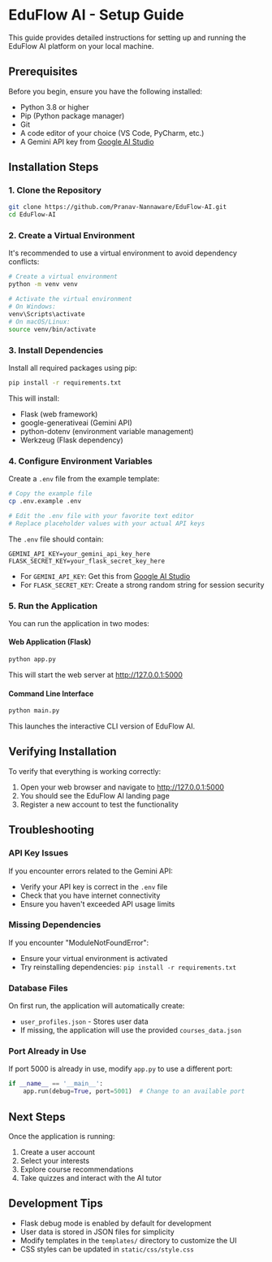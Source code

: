 # EduFlow AI - Setup Guide

This guide provides detailed instructions for setting up and running the EduFlow AI platform on your local machine.

## Prerequisites

Before you begin, ensure you have the following installed:

- Python 3.8 or higher
- Pip (Python package manager)
- Git
- A code editor of your choice (VS Code, PyCharm, etc.)
- A Gemini API key from [Google AI Studio](https://makersuite.google.com/)

## Installation Steps

### 1. Clone the Repository

```bash
git clone https://github.com/Pranav-Nannaware/EduFlow-AI.git
cd EduFlow-AI
```

### 2. Create a Virtual Environment

It's recommended to use a virtual environment to avoid dependency conflicts:

```bash
# Create a virtual environment
python -m venv venv

# Activate the virtual environment
# On Windows:
venv\Scripts\activate
# On macOS/Linux:
source venv/bin/activate
```

### 3. Install Dependencies

Install all required packages using pip:

```bash
pip install -r requirements.txt
```

This will install:
- Flask (web framework)
- google-generativeai (Gemini API)
- python-dotenv (environment variable management)
- Werkzeug (Flask dependency)

### 4. Configure Environment Variables

Create a `.env` file from the example template:

```bash
# Copy the example file
cp .env.example .env

# Edit the .env file with your favorite text editor
# Replace placeholder values with your actual API keys
```

The `.env` file should contain:

```
GEMINI_API_KEY=your_gemini_api_key_here
FLASK_SECRET_KEY=your_flask_secret_key_here
```

- For `GEMINI_API_KEY`: Get this from [Google AI Studio](https://makersuite.google.com/)
- For `FLASK_SECRET_KEY`: Create a strong random string for session security

### 5. Run the Application

You can run the application in two modes:

#### Web Application (Flask)

```bash
python app.py
```

This will start the web server at http://127.0.0.1:5000

#### Command Line Interface

```bash
python main.py
```

This launches the interactive CLI version of EduFlow AI.

## Verifying Installation

To verify that everything is working correctly:

1. Open your web browser and navigate to http://127.0.0.1:5000
2. You should see the EduFlow AI landing page
3. Register a new account to test the functionality

## Troubleshooting

### API Key Issues

If you encounter errors related to the Gemini API:
- Verify your API key is correct in the `.env` file
- Check that you have internet connectivity
- Ensure you haven't exceeded API usage limits

### Missing Dependencies

If you encounter "ModuleNotFoundError":
- Ensure your virtual environment is activated
- Try reinstalling dependencies: `pip install -r requirements.txt`

### Database Files

On first run, the application will automatically create:
- `user_profiles.json` - Stores user data
- If missing, the application will use the provided `courses_data.json`

### Port Already in Use

If port 5000 is already in use, modify `app.py` to use a different port:

```python
if __name__ == '__main__':
    app.run(debug=True, port=5001)  # Change to an available port
```

## Next Steps

Once the application is running:

1. Create a user account
2. Select your interests
3. Explore course recommendations
4. Take quizzes and interact with the AI tutor

## Development Tips

- Flask debug mode is enabled by default for development
- User data is stored in JSON files for simplicity
- Modify templates in the `templates/` directory to customize the UI
- CSS styles can be updated in `static/css/style.css` 